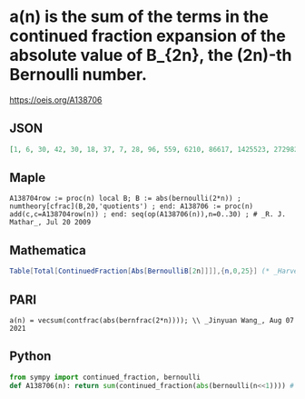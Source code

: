 # a\(n\) is the sum of the terms in the continued fraction expansion of the absolute value of B\_\{2n\}, the \(2n\)\-th Bernoulli number\.
https://oeis.org/A138706
## JSON
```JSON
[1, 6, 30, 42, 30, 18, 37, 7, 28, 96, 559, 6210, 86617, 1425523, 27298263, 601580913, 15116315788, 429614643067, 13711655205344, 488332318973599, 19296579341940107, 841693047573684421, 40338071854059455479, 2115074863808199160579, 120866265222965259346062]
```
## Maple
```Maple
A138704row := proc(n) local B; B := abs(bernoulli(2*n)) ; numtheory[cfrac](B,20,'quotients') ; end: A138706 := proc(n) add(c,c=A138704row(n)) ; end: seq(op(A138706(n)),n=0..30) ; # _R. J. Mathar_, Jul 20 2009
```
## Mathematica
```Mathematica
Table[Total[ContinuedFraction[Abs[BernoulliB[2n]]]],{n,0,25}] (* _Harvey P. Dale_, Feb 23 2012 *)
```
## PARI
```PARI
a(n) = vecsum(contfrac(abs(bernfrac(2*n)))); \\ _Jinyuan Wang_, Aug 07 2021
```
## Python
```Python
from sympy import continued_fraction, bernoulli
def A138706(n): return sum(continued_fraction(abs(bernoulli(n<<1)))) # _Chai Wah Wu_, Apr 14 2023
```
